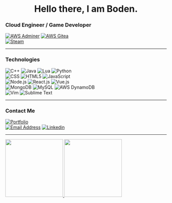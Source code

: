 <h1 align="center"> Hello there, I am Boden.</h1>

<h3> Cloud Engineer / Game Developer</h3>
  <a href="https://aws.amazon.com/marketplace/pp/prodview-saeqv42mbuzlw?sr=0-5&ref_=beagle&applicationId=AWSMPContessa"><img src="https://img.shields.io/badge/Adminer-333333?style=for-the-badge&logo=amazonaws" alt="AWS Adminer"></a>
  <a href="https://aws.amazon.com/marketplace/pp/prodview-aqod2fswtkf7q?sr=0-13&ref_=beagle&applicationId=AWSMPContessa"><img src="https://img.shields.io/badge/Gitea-333333?style=for-the-badge&logo=amazonaws" alt="AWS Gitea"></a>
  <br>
  <a href="https://store.steampowered.com/app/1885160/Tumblefire/"><img src="https://img.shields.io/badge/Tumblefire-333333?style=for-the-badge&logo=steam" alt="Steam"></a>
<hr>

<h3>Technologies</h3>
<div>
  <a><img src="https://img.shields.io/badge/C++-333333?style=for-the-badge&logo=cplusplus" alt="C++"></a>
  <a><img src="https://img.shields.io/badge/Java-333333?style=for-the-badge&logo=java" alt="Java"></a>
  <a><img src="https://img.shields.io/badge/Lua-333333?style=for-the-badge&logo=lua" alt="Lua"></a>
  <a><img src="https://img.shields.io/badge/Python-333333?style=for-the-badge&logo=python" alt="Python"></a>
  <br>
  <a><img src="https://img.shields.io/badge/CSS-333333?style=for-the-badge&logo=css3" alt="CSS"></a>
  <a><img src="https://img.shields.io/badge/HTML5-333333?style=for-the-badge&logo=html5" alt="HTML5"></a>
  <a><img src="https://img.shields.io/badge/JavaScript-333333?style=for-the-badge&logo=javascript" alt="JavaScript"></a>
  <br>
  <a><img src="https://img.shields.io/badge/Node.js-333333?style=for-the-badge&logo=nodedotjs" alt="Node.js"></a>
  <a><img src="https://img.shields.io/badge/React.js-333333?style=for-the-badge&logo=react" alt="React.js"></a>
  <a><img src="https://img.shields.io/badge/Vue.js-333333?style=for-the-badge&logo=vuedotjs" alt="Vue.js"></a>
  <br>
  <a><img src="https://img.shields.io/badge/MongoDB-333333?style=for-the-badge&logo=mongodb" alt="MongoDB"></a>
  <a><img src="https://img.shields.io/badge/MySQL-333333?style=for-the-badge&logo=mysql" alt="MySQL"></a>
  <a><img src="https://img.shields.io/badge/DynamoDB-333333?style=for-the-badge&logo=amazondynamodb" alt="AWS DynamoDB"></a>
  <br>
  <a><img src="https://img.shields.io/badge/Vim-333333?style=for-the-badge&logo=vim" alt="Vim"></a>
  <a><img src="https://img.shields.io/badge/Sublime Text-333333?style=for-the-badge&logo=sublimetext" alt="Sublime Text"></a>
</div>

<hr>

<h3>Contact Me</h3>
<div>
  <a href="https://bodenmchale.github.io/Portfolio/"><img src="https://img.shields.io/badge/Portfolio-333333?style=for-the-badge" alt="Portfolio"></a>
  <br>
  <a href="mailto:boden.mchale@gmail.com"><img src="https://img.shields.io/badge/boden.mchale@gmail.com-333333?style=for-the-badge&logo=gmail" alt="Email Address"></a>
  <a href="https://www.linkedin.com/in/boden-mchale-332853245/"><img src="https://img.shields.io/badge/Linkedin-333333?style=for-the-badge&logo=linkedin" alt="Linkedin"></a>
</div>

<hr>

<a href="https://github.com/BodenMcHale">
  <img height="180em" src="https://github-readme-stats.vercel.app/api?username=bodenmchale&theme=radical&hide_title=true&hide_rank=true&show_icons=true&include_all_commits=true&line_height=24&hide_border=true" />
  <img height="180em" src="https://github-readme-stats.vercel.app/api/top-langs/?username=bodenmchale&theme=radical&hide_title=true&langs_count=8&layout=compact&hide_border=true" />
</a>
